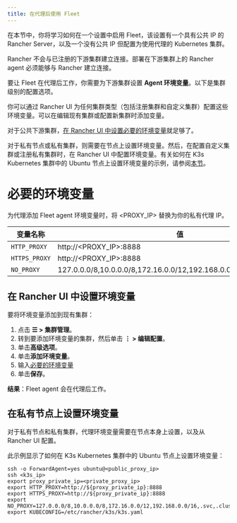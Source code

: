 ```yaml
---
title: 在代理后使用 Fleet
---
```


在本节中，你将学习如何在一个设置中启用 Fleet，该设置有一个具有公共 IP 的 Rancher Server，以及一个没有公共 IP 但配置为使用代理的 Kubernetes 集群。

Rancher 不会与已注册的下游集群建立连接。部署在下游集群上的 Rancher agent 必须能够与 Rancher 建立连接。

要让 Fleet 在代理后工作，你需要为下游集群设置 **Agent 环境变量**。以下是集群级别的配置选项。

你可以通过 Rancher UI 为任何集群类型（包括注册集群和自定义集群）配置这些环境变量。可以在编辑现有集群或配置新集群时添加变量。

对于公共下游集群，[在 Rancher UI 中设置必要的环境变量](#在-rancher-ui-中设置环境变量)就足够了。

对于私有节点或私有集群，则需要在节点上设置环境变量。然后，在配置自定义集群或注册私有集群时，在 Rancher UI 中配置环境变量。有关如何在 K3s Kubernetes 集群中的 Ubuntu 节点上设置环境变量的示例，请参阅[本节](#在私有节点上设置环境变量)。

# 必要的环境变量

为代理添加 Fleet agent 环境变量时，将 <PROXY_IP> 替换为你的私有代理 IP。

| 变量名称 | 值 |
|------------------|--------|
| `HTTP_PROXY` | http://<PROXY_IP>:8888 |
| `HTTPS_PROXY` | http://<PROXY_IP>:8888 |
| `NO_PROXY` | 127.0.0.0/8,10.0.0.0/8,172.16.0.0/12,192.168.0.0/16,.svc,.cluster.local |

## 在 Rancher UI 中设置环境变量

要将环境变量添加到现有集群：

1. 点击 **☰ > 集群管理**。
1. 转到要添加环境变量的集群，然后单击 **⋮ > 编辑配置**。
1. 单击**高级选项**。
1. 单击**添加环境变量**。
1. 输入[必要的环境变量](#必要的环境变量)
1. 单击**保存**。

**结果**：Fleet agent 会在代理后工作。

## 在私有节点上设置环境变量

对于私有节点和私有集群，代理环境变量需要在节点本身上设置，以及从 Rancher UI 配置。

此示例显示了如何在 K3s Kubernetes 集群中的 Ubuntu 节点上设置环境变量：

```
ssh -o ForwardAgent=yes ubuntu@<public_proxy_ip>
ssh <k3s_ip>
export proxy_private_ip=<private_proxy_ip>
export HTTP_PROXY=http://${proxy_private_ip}:8888
export HTTPS_PROXY=http://${proxy_private_ip}:8888
export NO_PROXY=127.0.0.0/8,10.0.0.0/8,172.16.0.0/12,192.168.0.0/16,.svc,.cluster.local
export KUBECONFIG=/etc/rancher/k3s/k3s.yaml
```
